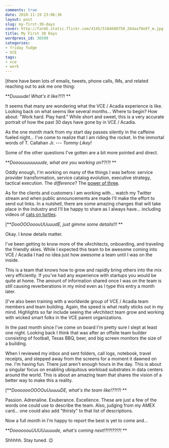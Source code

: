 ```yaml
---
comments: true
date: 2010-11-19 23:06:36
layout: post
slug: my-first-30-days
cover: http://farm5.static.flickr.com/4145/5104680750_26daa79e97_m.jpg
title: My First 30 Days
wordpress_id: 36590
categories:
- friday fudge
- VCE
tags:
- vce
- work
---
```


[there have been lots of emails, tweets, phone calls, IMs, and related reaching out to ask me one thing:

**_Duuuude! What's it like?!?!_
**

It seems that many are wondering what the VCE / Acadia experience is like.  Looking back on what seems like several months... Where to begin? How about: "Work hard. Play hard."  While short and sweet, this is a very accurate portrait of how the past 30 days have gone by in VCE / Acadia.  

As the one month mark from my start day passes silently in the caffeine fueled night... I've come to realize that I am riding the rocket.  In the immortal words of T. Callahan Jr. --- _Tommy Likey!_

Some of the other questions I've gotten are a bit more pointed and direct.

**_Dooouuuuuuuude, what are you working on??!?!_
**

Oddly enough, I'm working on many of the things I was before: service provider transformation, service catalog evolution, executive strategy, tactical execution.  The _difference_? The [power of three](http://vcecoalition.com/).

As for the clients and customers I am working with... watch my Twitter stream and when public announcements are made I'll make the effort to send out links. In a nutshell, there are some amazing changes that will take place in the industry and I'll be happy to share as I always have... including videos of [cats on turtles](http://www.youtube.com/watch?v=FK_CKtYCRIc).

[**_DooOOOooouUUuuudE, just gimme some details!!!_
**

Okay. I know details matter. 

I've been getting to know more of the vArchitects, onboarding, and traveling the friendly skies. While I expected this team to be awesome coming into VCE / Acadia I had no idea just how awesome a team until I was on the inside.

This is a team that knows how to grow and rapidly bring others into the mix very efficiently. If you've had any experience with startups you would be quite at home.  The amount of information shared once I was on the team is _still_ causing reverberations in my mind even as I type this entry a month later.

[I've also been training with a worldwide group of VCE / Acadia team members and team building.  Again, the speed is what really sticks out in my mind.  Highlights so far include seeing the vArchitect team grow and working with wicked smart folks in the VCE parent organizations.

In the past month since I've come on board I'm pretty sure I slept at least one night. Looking back I think that was after an offsite team builder consisting of football, Texas BBQ, beer, and big screen monitors the size of a building.  

When I reviewed my inbox and sent folders, call logs, notebook, travel receipts, and stepped away from the screens for a moment it dawned on me. I'm having fun. There just aren't enough hours in the day.  This is about a singular focus on enabling ubiquitous workload substrates in data centers around the world.  This is about an amazing team that shares the vision of a better way to make this a reality.

[**_DooooooOOOOuUuuuuDE, what's the team like!??!?!_
**

Passion. Adrenaline. Exuberance. Excellence. These are just a few of the words one could use to describe the team. Also, judging from my AMEX card... one could also add "thirsty" to that list of descriptions.

Now a full month in I'm happy to report the best is yet to come and...

**_DoooooouUUUUuuuude, what's coming next!?!?!??!?!_
**

Shhhhh. Stay tuned. :wink:
